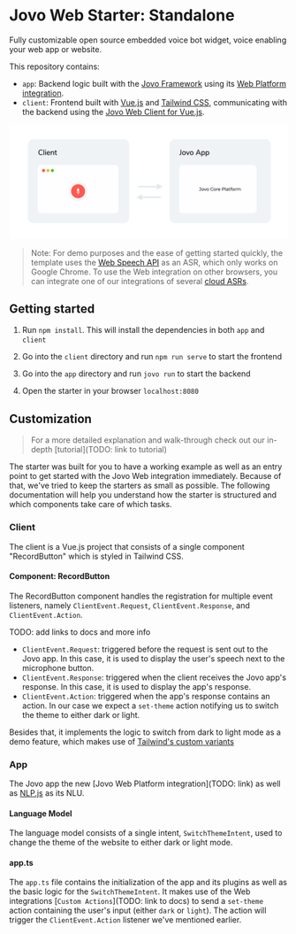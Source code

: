 # Jovo Web Starter: Standalone

Fully customizable open source embedded voice bot widget, voice enabling your web app or website.

This repository contains:
* `app`: Backend logic built with the [Jovo Framework](https://github.com/jovotech/jovo-framework) using its [Web Platform integration](https://github.com/jovotech/jovo-framework/tree/master/jovo-platforms/jovo-platform-web).
* `client`: Frontend built with [Vue.js](https://vuejs.org/) and [Tailwind CSS](https://tailwindcss.com/), communicating with the backend using the [Jovo Web Client for Vue.js](https://github.com/jovotech/jovo-framework/tree/master/jovo-clients/jovo-client-web-vue).

![Jovo Web Client to App](img/jovo-web-client-to-app.png)

> Note: For demo purposes and the ease of getting started quickly, the template uses the [Web Speech API](https://wicg.github.io/speech-api/) as an ASR, which only works on Google Chrome. To use the Web integration on other browsers, you can integrate one of our integrations of several [cloud ASRs](https://www.jovo.tech/marketplace/tag/asr).

## Getting started

1. Run `npm install`. This will install the dependencies in both `app` and `client`

2. Go into the `client` directory and run `npm run serve` to start the frontend

3. Go into the `app` directory and run `jovo run` to start the backend

4. Open the starter in your browser `localhost:8080`

## Customization

> For a more detailed explanation and walk-through check out our in-depth [tutorial](TODO: link to tutorial)

The starter was built for you to have a working example as well as an entry point to get started with the Jovo Web integration immediately. Because of that, we've tried to keep the starters as small as possible. The following documentation will help you understand how the starter is structured and which components take care of which tasks.

### Client

The client is a Vue.js project that consists of a single component "RecordButton" which is styled in Tailwind CSS.

#### Component: RecordButton

The RecordButton component handles the registration for multiple event listeners, namely `ClientEvent.Request`, `ClientEvent.Response`, and `ClientEvent.Action`.

TODO: add links to docs and more info
* `ClientEvent.Request`: triggered before the request is sent out to the Jovo app. In this case, it is used to display the user's speech next to the microphone button.
* `ClientEvent.Response`: triggered when the client receives the Jovo app's response. In this case, it is used to display the app's response.
* `ClientEvent.Action`: triggered when the app's response contains an action. In our case we expect a `set-theme` action notifying us to switch the theme to either dark or light.

Besides that, it implements the logic to switch from dark to light mode as a demo feature, which makes use of [Tailwind's custom variants](https://tailwindcss.com/docs/pseudo-class-variants#creating-custom-variants)

### App

The Jovo app the new [Jovo Web Platform integration](TODO: link) as well as [NLP.js](https://www.jovo.tech/marketplace/jovo-nlu-nlpjs) as its NLU.

#### Language Model

The language model consists of a single intent, `SwitchThemeIntent`, used to change the theme of the website to either dark or light mode.

#### app.ts

The `app.ts` file contains the initialization of the app and its plugins as well as the basic logic for the `SwitchThemeIntent`. It makes use of the Web integrations [`Custom Actions`](TODO: link to docs) to send a `set-theme` action containing the user's input (either `dark` or `light`). The action will trigger the `ClientEvent.Action` listener we've mentioned earlier.